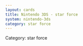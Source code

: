 ```yaml
---
layout: cards
title: Nintendo 3DS - star force
system: nintendo-3ds
category: star force
---
```

<div class="alert alert-secondary mb-4"><span class="i18n innerHTML-category">Category: </span><span class="i18n innerHTML-cat-star force">star force</span></div>
